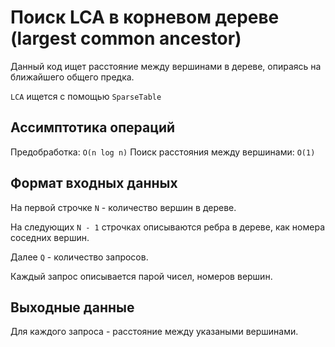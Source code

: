 # Поиск LCA в корневом дереве (largest common ancestor)

Данный код ищет расстояние между вершинами в дереве, опираясь на
ближайшего общего предка.

`LCA` ищется с помощью `SparseTable`

## Ассимптотика операций

Предобработка: `O(n log n)`
Поиск расстояния между вершинами: `O(1)`

## Формат входных данных

На первой строчке `N` - количество вершин в дереве.

На следующих `N - 1` строчках описываются ребра в дереве,
как номера соседних вершин.

Далее `Q` - количество запросов.

Каждый запрос описывается парой чисел, номеров вершин.

## Выходные данные

Для каждого запроса - расстояние между указаными вершинами.

